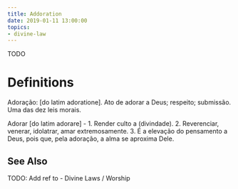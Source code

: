 ```yaml
---
title: Addoration
date: 2019-01-11 13:00:00
topics: 
- divine-law
---
```


TODO

# Definitions
Adoração: [do latim adoratione]. Ato de adorar a Deus; respeito; submissão. Uma das dez leis morais.

Adorar [do latim adorare] - 1. Render culto a (divindade). 2. Reverenciar, venerar, idolatrar, amar extremosamente. 3. É a elevação do pensamento a Deus, pois que, pela adoração, a alma se aproxima Dele.

## See Also
TODO: Add ref to - Divine Laws / Worship


